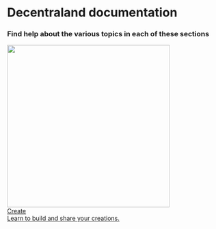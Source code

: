 # Decentraland documentation

### Find help about the various topics in each of these sections

<div class="shortcuts">
  <a href="{{ site.baseurl }}{% link content-intro.html %}">
    <div>
      <div class="image"><img src="{{ site.baseurl }}/images/BackCreate.png" width="380" height="380"/></div>
      <div class="title">Create</div>
      <div class="description">Learn to build and share your creations.</div>
    </div>
  </a>
 
</div>
